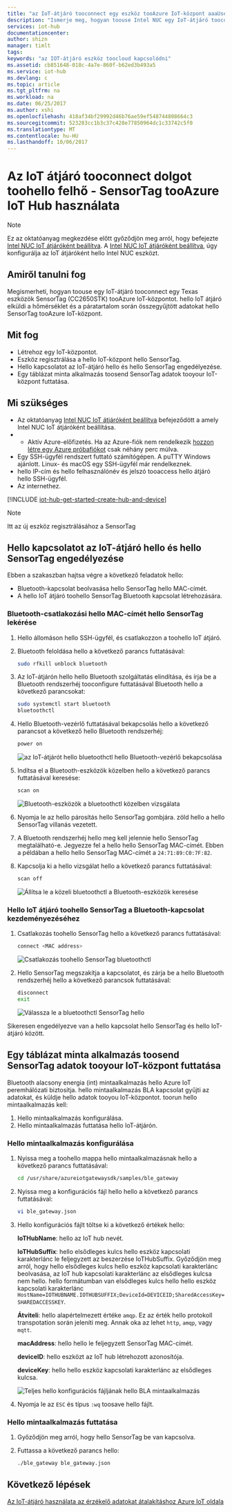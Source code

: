 ```yaml
---
title: "az IoT-átjáró tooconnect egy eszköz tooAzure IoT-központ aaaUse |} Microsoft Docs"
description: "Ismerje meg, hogyan toouse Intel NUC egy IoT-átjáró tooconnect egy TI SensorTag, és a küldési érzékelő adatokat tooAzure IoT-központ hello felhő."
services: iot-hub
documentationcenter: 
author: shizn
manager: timlt
tags: 
keywords: "az IOT-átjáró eszköz toocloud kapcsolódni"
ms.assetid: cb851648-018c-4a7e-860f-b62ed3b493a5
ms.service: iot-hub
ms.devlang: c
ms.topic: article
ms.tgt_pltfrm: na
ms.workload: na
ms.date: 06/25/2017
ms.author: xshi
ms.openlocfilehash: 418af34bf29992d46b76ae59ef548744808664c3
ms.sourcegitcommit: 523283cc1b3c37c428e77850964dc1c33742c5f0
ms.translationtype: MT
ms.contentlocale: hu-HU
ms.lasthandoff: 10/06/2017
---
```

# <a name="use-iot-gateway-tooconnect-things-toohello-cloud---sensortag-tooazure-iot-hub"></a>Az IoT átjáró tooconnect dolgot toohello felhő - SensorTag tooAzure IoT Hub használata

> [!NOTE]
> Ez az oktatóanyag megkezdése előtt győződjön meg arról, hogy befejezte [Intel NUC IoT átjáróként beállítva](iot-hub-gateway-kit-c-lesson1-set-up-nuc.md). A [Intel NUC IoT átjáróként beállítva](iot-hub-gateway-kit-c-lesson1-set-up-nuc.md), úgy konfigurálja az IoT átjáróként hello Intel NUC eszközt.

## <a name="what-you-will-learn"></a>Amiről tanulni fog

Megismerheti, hogyan toouse egy IoT-átjáró tooconnect egy Texas eszközök SensorTag (CC2650STK) tooAzure IoT-központot. hello IoT átjáró elküldi a hőmérséklet és a páratartalom során összegyűjtött adatokat hello SensorTag tooAzure IoT-központ.

## <a name="what-you-will-do"></a>Mit fog

- Létrehoz egy IoT-központot.
- Eszköz regisztrálása a hello IoT-központ hello SensorTag.
- Hello kapcsolatot az IoT-átjáró hello és hello SensorTag engedélyezése.
- Egy táblázat minta alkalmazás toosend SensorTag adatok tooyour IoT-központ futtatása.

## <a name="what-you-need"></a>Mi szükséges

- Az oktatóanyag [Intel NUC IoT átjáróként beállítva](iot-hub-gateway-kit-c-lesson1-set-up-nuc.md) befejeződött a amely Intel NUC IoT átjáróként beállítása.
- * Aktív Azure-előfizetés. Ha az Azure-fiók nem rendelkezik [hozzon létre egy Azure próbafiókot](https://azure.microsoft.com/free/) csak néhány perc múlva.
- Egy SSH-ügyfél rendszert futtató számítógépen. A puTTY Windows ajánlott. Linux- és macOS egy SSH-ügyfél már rendelkeznek.
- hello IP-cím és hello felhasználónév és jelszó tooaccess hello átjáró hello SSH-ügyfél.
- Az internethez.

[!INCLUDE [iot-hub-get-started-create-hub-and-device](../../includes/iot-hub-get-started-create-hub-and-device.md)]

> [!NOTE]
> Itt az új eszköz regisztrálásához a SensorTag

## <a name="enable-hello-connection-between-hello-iot-gateway-and-hello-sensortag"></a>Hello kapcsolatot az IoT-átjáró hello és hello SensorTag engedélyezése

Ebben a szakaszban hajtsa végre a következő feladatok hello:

- Bluetooth-kapcsolat beolvasása hello SensorTag hello MAC-címét.
- A hello IoT átjáró toohello SensorTag Bluetooth kapcsolat létrehozására.

### <a name="get-hello-mac-address-of-hello-sensortag-for-bluetooth-connection"></a>Bluetooth-csatlakozási hello MAC-címét hello SensorTag lekérése

1. Hello állomáson hello SSH-ügyfél, és csatlakozzon a toohello IoT átjáró.
1. Bluetooth feloldása hello a következő parancs futtatásával:

   ```bash
   sudo rfkill unblock bluetooth
   ```

1. Az IoT-átjárón hello hello Bluetooth szolgáltatás elindítása, és írja be a Bluetooth rendszerhéj tooconfigure futtatásával Bluetooth hello a következő parancsokat:

   ```bash
   sudo systemctl start bluetooth
   bluetoothctl
   ```

1. Hello Bluetooth-vezérlő futtatásával bekapcsolás hello a következő parancsot a következő hello Bluetooth rendszerhéj:

   ```bash
   power on
   ```

   ![az IoT-átjárót hello bluetoothctl hello Bluetooth-vezérlő bekapcsolása](./media/iot-hub-iot-gateway-connect-device-to-cloud/8_power-on-bluetooth-controller-at-bluetooth-shell-bluetoothctl.png)

1. Indítsa el a Bluetooth-eszközök közelben hello a következő parancs futtatásával keresése:

   ```bash
   scan on
   ```

   ![Bluetooth-eszközök a bluetoothctl közelben vizsgálata](./media/iot-hub-iot-gateway-connect-device-to-cloud/9_start-scan-nearby-bluetooth-devices-at-bluetooth-shell-bluetoothctl.png)

1. Nyomja le az hello párosítás hello SensorTag gombjára. zöld hello a hello SensorTag villanás vezetett.
1. A Bluetooth rendszerhéj hello meg kell jelennie hello SensorTag megtalálható-e. Jegyezze fel a hello hello SensorTag MAC-címét. Ebben a példában a hello hello SensorTag MAC-címét a `24:71:89:C0:7F:82`.
1. Kapcsolja ki a hello vizsgálat hello a következő parancs futtatásával:

   ```bash
   scan off
   ```

   ![Állítsa le a közeli bluetoothctl a Bluetooth-eszközök keresése](./media/iot-hub-iot-gateway-connect-device-to-cloud/10_stop-scanning-nearby-bluetooth-devices-at-bluetooth-shell-bluetoothctl.png)

### <a name="initiate-a-bluetooth-connection-from-hello-iot-gateway-toohello-sensortag"></a>Hello IoT átjáró toohello SensorTag a Bluetooth-kapcsolat kezdeményezéséhez

1. Csatlakozás toohello SensorTag hello a következő parancs futtatásával:

   ```bash
   connect <MAC address>
   ```

   ![Csatlakozás toohello SensorTag bluetoothctl](./media/iot-hub-iot-gateway-connect-device-to-cloud/11_connect-to-sensortag-at-bluetooth-shell-bluetoothctl.png)

1. Hello SensorTag megszakítja a kapcsolatot, és zárja be a hello Bluetooth rendszerhéj hello a következő parancsok futtatásával:

   ```bash
   disconnect
   exit
   ```

   ![Válassza le a bluetoothctl SensorTag hello](./media/iot-hub-iot-gateway-connect-device-to-cloud/12_disconnect-from-sensortag-at-bluetooth-shell-bluetoothctl.png)

Sikeresen engedélyezve van a hello kapcsolat hello SensorTag és hello IoT-átjáró között.

## <a name="run-a-ble-sample-application-toosend-sensortag-data-tooyour-iot-hub"></a>Egy táblázat minta alkalmazás toosend SensorTag adatok tooyour IoT-központ futtatása

Bluetooth alacsony energia (int) mintaalkalmazás hello Azure IoT peremhálózati biztosítja. hello mintaalkalmazás BLA kapcsolat gyűjti az adatokat, és küldje hello adatok tooyou IoT-központot. toorun hello mintaalkalmazás kell:

1. Hello mintaalkalmazás konfigurálása.
1. Hello mintaalkalmazás futtatása hello IoT-átjárón.

### <a name="configure-hello-sample-application"></a>Hello mintaalkalmazás konfigurálása

1. Nyissa meg a toohello mappa hello mintaalkalmazásnak hello a következő parancs futtatásával:

   ```bash
   cd /usr/share/azureiotgatewaysdk/samples/ble_gateway
   ```

1. Nyissa meg a konfigurációs fájl hello hello a következő parancs futtatásával:

   ```bash
   vi ble_gateway.json
   ```

1. Hello konfigurációs fájlt töltse ki a következő értékek hello:

   **IoTHubName**: hello az IoT hub nevét.

   **IoTHubSuffix**: hello elsődleges kulcs hello eszköz kapcsolati karakterlánc le feljegyzett az beszerzése IoTHubSuffix. Győződjön meg arról, hogy hello elsődleges kulcs hello eszköz kapcsolati karakterlánc beolvasása, az IoT hub kapcsolati karakterlánc az elsődleges kulcsa nem hello. hello formátumban van elsődleges kulcs hello hello eszköz kapcsolati karakterlánc `HostName=IOTHUBNAME.IOTHUBSUFFIX;DeviceId=DEVICEID;SharedAccessKey=SHAREDACCESSKEY`.

   **Átviteli**: hello alapértelmezett értéke `amqp`. Ez az érték hello protokoll transpotation során jeleníti meg. Annak oka az lehet `http`, `amqp`, vagy `mqtt`.

   **macAddress**: hello hello le feljegyzett SensorTag MAC-címét.

   **deviceID**: hello eszközt az IoT hub létrehozott azonosítója.

   **deviceKey**: hello hello eszköz kapcsolati karakterlánc az elsődleges kulcsa.

   ![Teljes hello konfigurációs fájljának hello BLA mintaalkalmazás](./media/iot-hub-iot-gateway-connect-device-to-cloud/13_edit-config-file-of-ble-sample.png)

1. Nyomja le az `ESC` és típus `:wq` toosave hello fájlt.

### <a name="run-hello-sample-application"></a>Hello mintaalkalmazás futtatása

1. Győződjön meg arról, hogy hello SensorTag be van kapcsolva.
1. Futtassa a következő parancs hello:

   ```bash
   ./ble_gateway ble_gateway.json
   ```

## <a name="next-steps"></a>Következő lépések

[Az IoT-átjáró használata az érzékelő adatokat átalakításhoz Azure IoT oldala](iot-hub-gateway-kit-c-use-iot-gateway-for-data-conversion.md)

